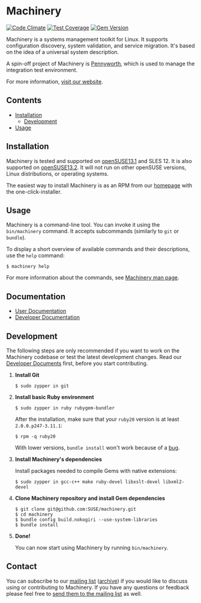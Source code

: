 # Machinery

[![Code Climate](https://codeclimate.com/github/SUSE/machinery/badges/gpa.svg)](https://codeclimate.com/github/SUSE/machinery)
[![Test Coverage](https://codeclimate.com/github/SUSE/machinery/badges/coverage.svg)](https://codeclimate.com/github/SUSE/machinery/coverage)
[![Gem Version](https://badge.fury.io/rb/machinery-tool.svg)](http://badge.fury.io/rb/machinery-tool)

Machinery is a systems management toolkit for Linux. It supports configuration
discovery, system validation, and service migration. It's based on the idea of a
universal system description.

A spin-off project of Machinery is
[Pennyworth](https://github.com/SUSE/pennyworth), which is used to manage the
integration test environment.

For more information, [visit our website](http://machinery-project.org/).

## Contents

  * [Installation](#installation)
    - [Development](#development)
  * [Usage](#usage)

## Installation

Machinery is tested and supported on [openSUSE13.1](http://en.opensuse.org/Portal:13.1)
and SLES 12. It is also supported on [openSUSE13.2](http://en.opensuse.org/Portal:13.2).
It will not run on other openSUSE versions, Linux distributions, or
operating systems.

The easiest way to install Machinery is as an RPM from our
[homepage](http://machinery-project.org) with
the one-click-installer.

## Usage

Machinery is a command-line tool. You can invoke it using the `bin/machinery`
command. It accepts subcommands (similarly to `git` or `bundle`).

To display a short overview of available commands and their descriptions, use
the `help` command:

    $ machinery help

For more information about the commands, see
[Machinery man page](http://machinery-project.org/manual.html).

## Documentation
* [User Documentation](http://machinery-project.org/manual.html)
* [Developer Documentation](https://github.com/SUSE/machinery/tree/master/docs)

## Development

The following steps are only recommended if you want to work on the Machinery
codebase or test the latest development changes. Read our [Developer Documents](https://github.com/SUSE/machinery/tree/master/docs) first, before you start contributing.

  1. **Install Git**

         $ sudo zypper in git

  2. **Install basic Ruby environment**

         $ sudo zypper in ruby rubygem-bundler

     After the installation, make sure that your `ruby20` version is at least
     `2.0.0.p247-3.11.1`:

         $ rpm -q ruby20

     With lower versions, `bundle install` won't work because of a
     [bug](https://bugzilla.novell.com/show_bug.cgi?id=858100).

  3. **Install Machinery's dependencies**

     Install packages needed to compile Gems with native extensions:

         $ sudo zypper in gcc-c++ make ruby-devel libxslt-devel libxml2-devel

  4. **Clone Machinery repository and install Gem dependencies**

         $ git clone git@github.com:SUSE/machinery.git
         $ cd machinery
         $ bundle config build.nokogiri --use-system-libraries
         $ bundle install

  5. **Done!**

     You can now start using Machinery by running `bin/machinery`.

## Contact

You can subscribe to our
[mailing list](http://lists.suse.com/mailman/listinfo/machinery)
([archive](http://lists.suse.com/pipermail/machinery/)) if you would like to
discuss using or contributing to Machinery. If you have any questions or
feedback please feel free to
[send them to the mailing list](mailto:machinery@lists.suse.com) as well.
